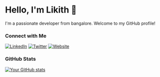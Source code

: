 # Hello, I'm Likith 👋

I'm a passionate developer from bangalore. Welcome to my GitHub profile!


### Connect with Me

[![LinkedIn](https://img.shields.io/badge/LinkedIn-Likith-blue)](https://www.linkedin.com/in/likithsshetty/)
[![Twitter](https://img.shields.io/badge/Twitter-Likith-blue)](https://twitter.com/likithsshetty)
[![Website](https://img.shields.io/badge/Website-likithshetty.pythonanywhere.com-blue)](https://likithshetty.pythonanywhere.com/)

### GitHub Stats

[![Your GitHub stats](https://github-readme-stats.vercel.app/api?username=likithshetty22)](https://github.com/likithshetty22/github-readme-stats)
